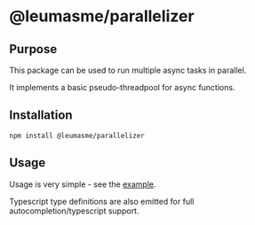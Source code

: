 # @leumasme/parallelizer
## Purpose
This package can be used to run multiple async tasks in parallel.

It implements a basic pseudo-threadpool for async functions.
## Installation
`npm install @leumasme/parallelizer`
## Usage
Usage is very simple - see the [example](example/index.ts).

Typescript type definitions are also emitted for full autocompletion/typescript support.